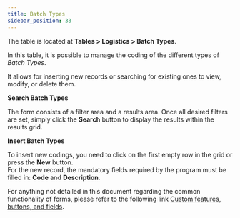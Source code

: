 ```yaml
---
title: Batch Types 
sidebar_position: 33
---
```


The table is located at **Tables > Logistics > Batch Types**.

In this table, it is possible to manage the coding of the different types of *Batch Types*.

It allows for inserting new records or searching for existing ones to view, modify, or delete them.

**Search Batch Types**

The form consists of a filter area and a results area. Once all desired filters are set, simply click the **Search** button to display the results within the results grid.

**Insert Batch Types**

To insert new codings, you need to click on the first empty row in the grid or press the **New** button.   
For the new record, the mandatory fields required by the program must be filled in: **Code** and **Description**.

For anything not detailed in this document regarding the common functionality of forms, please refer to the following link [Custom features, buttons, and fields](/docs/guide/common).